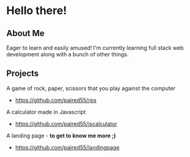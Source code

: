 # Hello there!

## About Me 
Eager to learn and easily amused! I'm currently learning full stack web development along with a bunch of other things.

## Projects

A game of rock, paper, scissors that you play against the computer

+ https://github.com/paired55/rps

A calculator made in Javascript 

+ https://github.com/paired55/jscalculator

A landing page - __to get to know me more ;)__

+ https://github.com/paired55/landingpage
